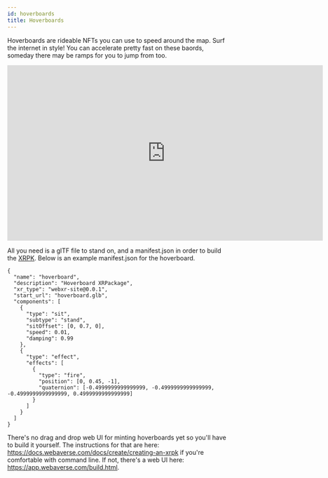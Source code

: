 ```yaml
---
id: hoverboards
title: Hoverboards 
---
```


Hoverboards are rideable NFTs you can use to speed around the map. Surf the internet in style! You can accelerate pretty fast on these baords, someday there may be ramps for you to jump from too.


<iframe width="720" height="400" src="https://www.youtube.com/embed/rNtFumWOBPk" title="YouTube video player" frameborder="0" allow="accelerometer; autoplay; clipboard-write; encrypted-media; gyroscope; picture-in-picture" allowfullscreen></iframe>

<br>

All you need is a glTF file to stand on, and a manifest.json in order to build the [XRPK](https://docs.webaverse.com/docs/create/creating-an-xrpk). Below is an example manifest.json for the hoverboard.

```
{
  "name": "hoverboard",
  "description": "Hoverboard XRPackage",
  "xr_type": "webxr-site@0.0.1",
  "start_url": "hoverboard.glb",
  "components": [
    {
      "type": "sit",
      "subtype": "stand",
      "sitOffset": [0, 0.7, 0],
      "speed": 0.01,
      "damping": 0.99
    },
    {
      "type": "effect",
      "effects": [
        {
          "type": "fire",
          "position": [0, 0.45, -1],
          "quaternion": [-0.4999999999999999, -0.4999999999999999, -0.4999999999999999, 0.4999999999999999]
        }
      ]
    }
  ]
}
```


There's no drag and drop web UI for minting hoverboards yet so you'll have to build it yourself. The instructions for that are here: https://docs.webaverse.com/docs/create/creating-an-xrpk if you're comfortable with command line. If not, there's a web UI here: https://app.webaverse.com/build.html.